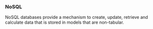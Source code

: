 ### NoSQL

NoSQL databases provide a mechanism to create, update, retrieve and calculate data that is stored in models that are non-tabular.